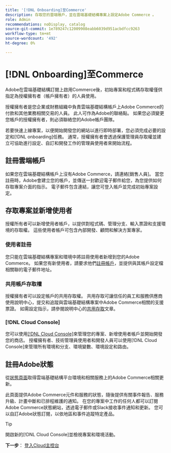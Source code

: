 ```yaml
---
title: '[!DNL Onboarding]至Commerce'
description: 存取您的雲端帳戶，並在雲端基礎結構專案上設定Adobe Commerce 。
role: Admin
recommendations: noDisplay, catalog
source-git-commit: 1e789247c12009908eabb6039d951acbdfcc9263
workflow-type: tm+mt
source-wordcount: '492'
ht-degree: 0%

---
```


# [!DNL Onboarding]至Commerce

Adobe在雲端基礎結構訂閱上啟用Commerce後，初始專案和程式碼存取權僅供指定為授權擁有者（帳戶擁有者）的人員使用。

授權擁有者是您企業或財務組織中負責雲端基礎結構帳戶上Adobe Commerce的付款和其他業務相關交易的人員。 此人可作為Adobe的聯絡點。 如果您必須變更您帳戶的授權擁有者，則必須聯絡您的Adobe帳戶團隊。

若要快速上線專案，以便開始開發您的網站以進行即時部署，您必須完成必要的設定和[!DNL onboarding]任務。 通常，授權擁有者會透過保護管理員存取權並建立可協助進行設定、自訂和開發工作的管理員使用者來開始流程。

## 註冊雲端帳戶

如果您在雲端基礎結構帳戶上沒有Adobe Commerce，請連絡[銷售人員]。 當您註冊時，Adobe會建立您的帳戶，並傳送一封歡迎電子郵件給您，為您提供如何存取專案介面的指示。 電子郵件包含連結，讓您可登入帳戶並完成初始專案設定。

## 存取專案並新增使用者

授權所有者可以新增使用者帳戶，以提供對程式碼、管理分支、輸入票證和支援環境的存取權。 這些使用者帳戶可包含內部開發、顧問和解決方案專家。

### 使用者註冊

您只能在雲端基礎結構專案和環境中將註冊使用者新增到您的Adobe Commerce。 如果您有新使用者，請要求他們[註冊帳戶](https://account.magento.com/customer/account/login/)，並提供與其帳戶設定檔相關聯的電子郵件地址。

### 共用帳戶存取權

授權擁有者可以設定帳戶的共用存取權。 共用存取可讓信任的員工和服務供應商使用說明中心，提交和追蹤與雲端基礎結構專案中Adobe Commerce相關的支援票證。 如需設定指示，請參閱說明中心的[共用存取]文章。

### [!DNL Cloud Console]

您可以使用[[!DNL Cloud Console]](cloud-console.md)來管理您的專案、新增使用者帳戶並開始開發您的商店。 授權擁有者、技術管理員使用者和開發人員可以使用[!DNL Cloud Console]來管理所有環境和分支、環境變數、環境設定和路由。

## 註冊Adobe狀態

從[狀態頁面]取得雲端基礎結構平台環境和相關服務上的Adobe Commerce相關更新。

此頁面提供Adobe Commerce元件和服務的狀態，隨後提供有關事件報告、服務升級、計畫中斷和已排程維護的通知。 在您的專案中工作的任何人都可以訂閱Adobe Commerce狀態網站，透過電子郵件或Slack接收事件通知和更新。 您可以自訂Adobe狀態訂閱，以依地區和事件追蹤特定產品。

>[!TIP]
>
> 開啟新的[!DNL Cloud Console]並檢視專案和環境活動。
>
>**下一步**： [登入Cloud主控台](cloud-console.md)

<!-- link definitions -->

[銷售]: https://business.adobe.com/products/magento/get-demo.html
[共用存取]: https://experienceleague.adobe.com/docs/commerce-knowledge-base/kb/help-center-guide/magento-help-center-user-guide.html?lang=zh-Hant#shared-access
[狀態頁面]: https://status.adobe.com/products/503473
